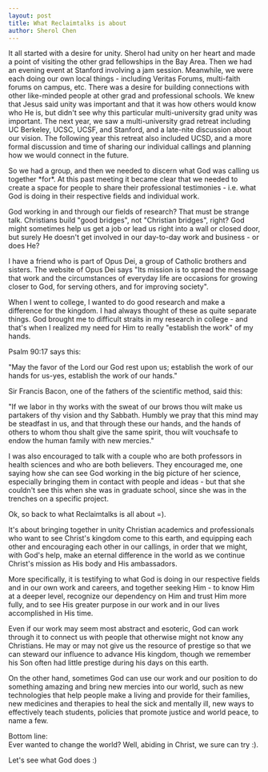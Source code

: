 ```yaml
---
layout: post
title: What Reclaimtalks is about
author: Sherol Chen
---
```


It all started with a desire for unity. Sherol had unity on her heart
and made a point of visiting the other grad fellowships in the Bay Area.
Then we had an evening event at Stanford involving a jam session.
Meanwhile, we were each doing our own local things - including Veritas
Forums, multi-faith forums on campus, etc. There was a desire for
building connections with other like-minded people at other grad and
professional schools. We knew that Jesus said unity was important and
that it was how others would know who He is, but didn't see why this
particular multi-university grad unity was important. The next year, we
saw a multi-university grad retreat including UC Berkeley, UCSC, UCSF,
and Stanford, and a late-nite discussion about our vision. The following
year this retreat also included UCSD, and a more formal discussion and
time of sharing our individual callings and planning how we would
connect in the future.

<!-- break -->

So we had a group, and then we needed to discern what God was calling us
together \*for\*. At this past meeting it became clear that we needed to
create a space for people to share their professional testimonies - i.e.
what God is doing in their respective fields and individual work.

God working in and through our fields of research? That must be strange
talk. Christians build "good bridges", not "Christian bridges", right?
God might sometimes help us get a job or lead us right into a wall or
closed door, but surely He doesn't get involved in our day-to-day work
and business - or does He?

I have a friend who is part of Opus Dei, a group of Catholic brothers
and sisters. The website of Opus Dei says "Its mission is to spread the
message that work and the circumstances of everyday life are occasions
for growing closer to God, for serving others, and for improving
society".

When I went to college, I wanted to do good research and make a
difference for the kingdom. I had always thought of these as quite
separate things. God brought me to difficult straits in my research in
college - and that's when I realized my need for Him to really
"establish the work" of my hands.

Psalm 90:17 says this:

"May the favor of the Lord our God rest upon us; establish the work of
our hands for us-yes, establish the work of our hands."

Sir Francis Bacon, one of the fathers of the scientific method, said
this:

"If we labor in thy works with the sweat of our brows thou wilt make us
partakers of thy vision and thy Sabbath. Humbly we pray that this mind
may be steadfast in us, and that through these our hands, and the hands
of others to whom thou shalt give the same spirit, thou wilt vouchsafe
to endow the human family with new mercies."

I was also encouraged to talk with a couple who are both professors in
health sciences and who are both believers. They encouraged me, one
saying how she can see God working in the big picture of her science,
especially bringing them in contact with people and ideas - but that she
couldn't see this when she was in graduate school, since she was in the
trenches on a specific project.

Ok, so back to what Reclaimtalks is all about =).

It's about bringing together in unity Christian academics and
professionals who want to see Christ's kingdom come to this earth, and
equipping each other and encouraging each other in our callings, in
order that we might, with God's help, make an eternal difference in the
world as we continue Christ's mission as His body and His ambassadors.

More specifically, it is testifying to what God is doing in our
respective fields and in our own work and careers, and together seeking
Him - to know Him at a deeper level, recognize our dependency on Him and
trust Him more fully, and to see His greater purpose in our work and in
our lives accomplished in His time.

Even if our work may seem most abstract and esoteric, God can work
through it to connect us with people that otherwise might not know any
Christians. He may or may not give us the resource of prestige so that
we can steward our influence to advance His kingdom, though we remember
his Son often had little prestige during his days on this earth.

On the other hand, sometimes God can use our work and our position to do
something amazing and bring new mercies into our world, such as new
technologies that help people make a living and provide for their
families, new medicines and therapies to heal the sick and mentally ill,
new ways to effectively teach students, policies that promote justice
and world peace, to name a few.

Bottom line:\
 Ever wanted to change the world? Well, abiding in Christ, we sure can
try :).

Let's see what God does :)
